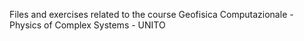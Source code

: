 Files and exercises related to the course Geofisica Computazionale - Physics of Complex Systems - UNITO
